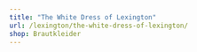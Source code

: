 ```yaml
---
title: "The White Dress of Lexington"
url: /lexington/the-white-dress-of-lexington/
shop: Brautkleider
---
```


